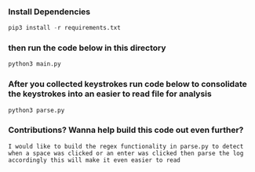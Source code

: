 ### Install Dependencies  
```python
pip3 install -r requirements.txt
```
### then run the code below in this directory
```python
python3 main.py 
```

### After you collected keystrokes run code below to consolidate the keystrokes into an easier to read file for analysis 

```python
python3 parse.py
```

### Contributions? Wanna help build this code out even further?
```plain text
I would like to build the regex functionality in parse.py to detect when a space was clicked or an enter was clicked then parse the log accordingly this will make it even easier to read
```